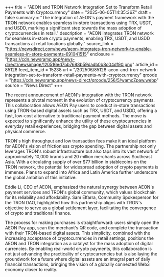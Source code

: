 +++
title = "AEON and TRON Network Integration Set to Transform Retail Payments with Cryptocurrency"
date = "2025-06-05T14:35:36Z"
draft = false
summary = "The integration of AEON's payment framework with the TRON network enables seamless in-store transactions using TRX, USDT, and USDD, marking a significant step towards the mass adoption of cryptocurrencies in retail."
description = "AEON integrates TRON network for seamless in-store crypto payments, enabling TRX, USDT, and USDD transactions at retail locations globally."
source_link = "https://newsdirect.com/news/aeon-integrates-tron-network-to-enable-seamless-in-store-payments-691041515"
enclosure = "https://cdn.newsramp.app/news-direct/newsimage/120516ed7bb7688b59dadb0b8c04df90.png"
article_id = 85128
feed_item_id = 15238
url = "/202506/85128-aeon-and-tron-network-integration-set-to-transform-retail-payments-with-cryptocurrency"
qrcode = "https://cdn.newsramp.app/news-direct/qrcode/256/5/wamcZpaw.webp"
source = "News Direct"
+++

<p>The recent announcement of AEON's integration with the TRON network represents a pivotal moment in the evolution of cryptocurrency payments. This collaboration allows AEON Pay users to conduct in-store transactions using TRON-based digital assets such as TRX, USDT, and USDD, offering a fast, low-cost alternative to traditional payment methods. The move is expected to significantly enhance the utility of these cryptocurrencies in everyday retail experiences, bridging the gap between digital assets and physical commerce.</p><p>TRON's high throughput and low transaction fees make it an ideal platform for AEON's vision of frictionless crypto spending. The partnership not only leverages TRON's robust infrastructure but also taps into its vast network of approximately 10,000 brands and 20 million merchants across Southeast Asia. With a circulating supply of over $77 billion in stablecoins on the TRON network, the potential for widespread adoption of crypto payments is immense. Plans to expand into Africa and Latin America further underscore the global ambition of this initiative.</p><p>Eddie Li, CEO of AEON, emphasized the natural synergy between AEON's payment services and TRON's global community, which values blockchain for its reliability and affordability. Sam Elfarra, Community Spokesperson for the TRON DAO, highlighted how this partnership aligns with TRON's objective to serve as a global settlement layer, facilitating the convergence of crypto and traditional finance.</p><p>The process for making purchases is straightforward: users simply open the AEON Pay app, scan the merchant's QR code, and complete the transaction with their TRON-based digital assets. This simplicity, combined with the increasing acceptance of cryptocurrencies in retail settings, positions the AEON and TRON integration as a catalyst for the mass adoption of digital currencies. By enabling real-world crypto payments, this collaboration is not just advancing the practicality of cryptocurrencies but is also laying the groundwork for a future where digital assets are an integral part of daily financial transactions, bringing the vision of a globally connected Web3 economy closer to reality.</p>